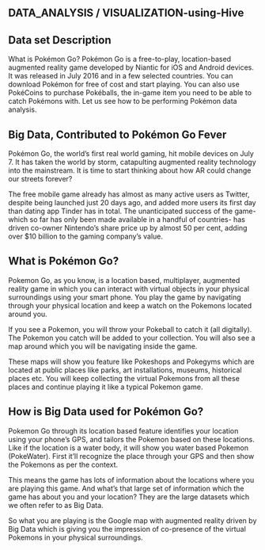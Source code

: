 ## DATA_ANALYSIS / VISUALIZATION-using-Hive
## Data set Description

What is Pokémon Go? Pokémon Go is a free-to-play, location-based augmented reality game developed by Niantic for iOS and Android 
devices. It was released in July 2016 and in a few selected countries. You can download Pokémon for free of cost and start 
playing. You can also use PokéCoins to purchase Pokéballs, the in-game item you need to be able to catch Pokémons with. 
Let us see how to be performing Pokémon data analysis.

## Big Data, Contributed to Pokémon Go Fever

Pokémon Go, the world’s first real world gaming, hit mobile devices on July 7. It has taken the world by storm, catapulting augmented reality technology into the mainstream. It is time to start thinking about how AR could change our streets forever?

The free mobile game already has almost as many active users as Twitter, despite being launched just 20 days ago, and added more users its first day than dating app Tinder has in total. The unanticipated success of the game- which so far has only been made available in a handful of countries- has driven co-owner Nintendo’s share price up by almost 50 per cent, adding over $10 billion to the gaming company’s value.

## What is Pokémon Go?

Pokemon Go, as you know, is a location based, multiplayer, augmented reality game in which you can interact with virtual objects in your physical surroundings using your smart phone. You play the game by navigating through your physical location and keep a watch on the Pokemons located around you.

If you see a Pokemon, you will throw your Pokeball to catch it (all digitally). The Pokemon you catch will be added to your collection. You will also see a map around which you will be navigating inside the game.

These maps will show you feature like Pokeshops and Pokegyms which are located at public places like parks, art installations, museums, historical places etc. You will keep collecting the virtual Pokemons from all these places and continue playing it like a typical Pokemon game.

## How is Big Data used for Pokémon Go?

Pokemon Go through its location based feature identifies your location using your phone’s GPS, and tailors the Pokemon based on these locations. Like if the location is a water body, it will show you water based Pokemon (PokeWater). First it’ll recognize the place through your GPS and then show the Pokemons as per the context.

This means the game has lots of information about the locations where you are playing this game. And what’s that large set of information which the game has about you and your location? They are the large datasets which we often refer to as Big Data.

So what you are playing is the Google map with augmented reality driven by Big Data which is giving you the impression of co-presence of the virtual Pokemons in your physical surroundings.
